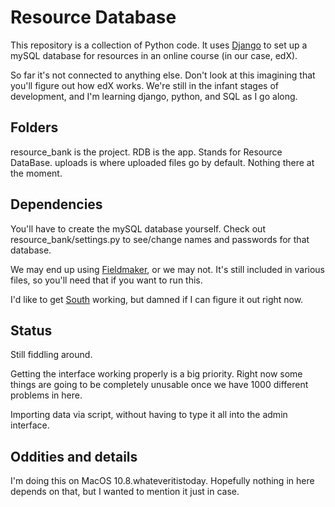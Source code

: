 Resource Database
====================

This repository is a collection of Python code. It uses [Django](https://docs.djangoproject.com/en/1.5/) to set up a mySQL database for resources in an online course (in our case, edX).

So far it's not connected to anything else. Don't look at this imagining that you'll figure out how edX works. We're still in the infant stages of development, and I'm learning django, python, and SQL as I go along.

Folders
--------

resource_bank is the project.
RDB is the app. Stands for Resource DataBase.
uploads is where uploaded files go by default. Nothing there at the moment.

Dependencies
--------------

You'll have to create the mySQL database yourself. Check out resource_bank/settings.py to see/change names and passwords for that database.

We may end up using [Fieldmaker](https://django-fieldmaker.readthedocs.org/en/latest/index.html), or we may not. It's still included in various files, so you'll need that if you want to run this.

I'd like to get [South](http://south.aeracode.org/) working, but damned if I can figure it out right now.

Status
--------

Still fiddling around.

Getting the interface working properly is a big priority. Right now some things are going to be completely unusable once we have 1000 different problems in here.

Importing data via script, without having to type it all into the admin interface.

Oddities and details
--------------------

I'm doing this on MacOS 10.8.whateveritistoday. Hopefully nothing in here depends on that, but I wanted to mention it just in case.